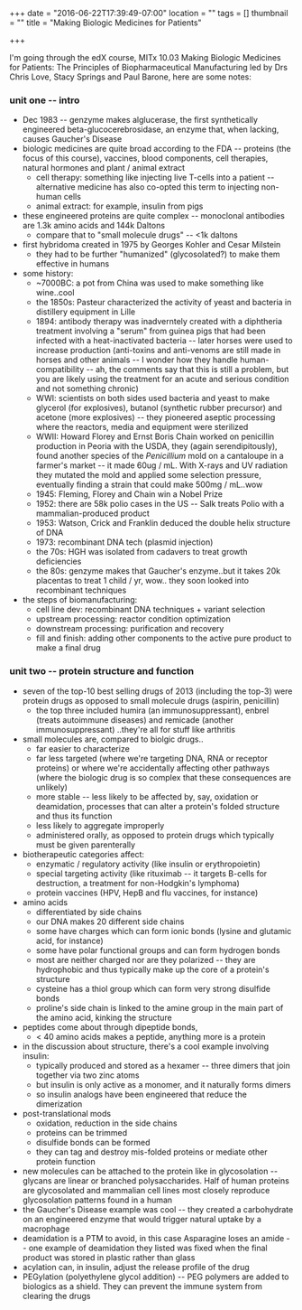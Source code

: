 +++
date = "2016-06-22T17:39:49-07:00"
location = ""
tags = []
thumbnail = ""
title = "Making Biologic Medicines for Patients"

+++

I'm going through the edX course, MITx 10.03 Making Biologic Medicines for Patients:
The Principles of Biopharmaceutical Manufacturing
led by Drs Chris Love, Stacy Springs and Paul Barone,
here are some notes:

<!--more-->


### unit one -- intro

* Dec 1983 -- genzyme makes alglucerase, the first synthetically engineered beta-glucocerebrosidase,
an enzyme that, when lacking, causes Gaucher's Disease
* biologic medicines are quite broad according to the FDA --
proteins (the focus of this course), vaccines, blood components,
cell therapies, natural hormones and plant / animal extract
  * cell therapy: something like injecting live T-cells into a patient --
  alternative medicine has also co-opted this term to injecting non-human cells
  * animal extract: for example, insulin from pigs
* these engineered proteins are quite complex --
monoclonal antibodies are 1.3k amino acids and 144k Daltons
  * compare that to "small molecule drugs" -- <1k daltons
* first hybridoma created in 1975 by Georges Kohler and Cesar Milstein
  * they had to be further "humanized" (glycosolated?) to make them effective in humans
* some history:
  * ~7000BC: a pot from China was used to make something like wine..cool
  * the 1850s: Pasteur characterized the activity of yeast and bacteria in distillery equipment in Lille
  * 1894: antibody therapy was inadverntely created with a diphtheria treatment
  involving a "serum" from guinea pigs that had been infected with a heat-inactivated bacteria --
  later horses were used to increase production
  (anti-toxins and anti-venoms are still made in horses and other animals --
  I wonder how they handle human-compatibility -- ah, the comments say that this is still a problem,
  but you are likely using the treatment for an acute and serious condition and not something chronic)
  * WWI: scientists on both sides used bacteria and yeast to make
  glycerol (for explosives), butanol (synthetic rubber precursor) and acetone (more explosives) --
  they pioneered aseptic processing where the reactors, media and equipment were sterilized
  * WWII: Howard Florey and Ernst Boris Chain worked on penicillin production in Peoria with the USDA,
  they (again serendipitously), found another species of the *Penicillium* mold
  on a cantaloupe in a farmer's market -- it made 60ug / mL.
  With X-rays and UV radiation they mutated the mold and applied some selection pressure,
  eventually finding a strain that could make 500mg / mL..wow
  * 1945: Fleming, Florey and Chain win a Nobel Prize
  * 1952: there are 58k polio cases in the US -- Salk treats Polio with a mammalian-produced product
  * 1953: Watson, Crick and Franklin deduced the double helix structure of DNA
  * 1973: recombinant DNA tech (plasmid injection)
  * the 70s: HGH was isolated from cadavers to treat growth deficiencies
  * the 80s: genzyme makes that Gaucher's enzyme..but it takes 20k placentas to treat 1 child / yr, wow..
  they soon looked into recombinant techniques
* the steps of biomanufacturing:
  * cell line dev: recombinant DNA techniques + variant selection
  * upstream processing: reactor condition optimization
  * downstream processing: purification and recovery
  * fill and finish: adding other components to the active pure product to make a final drug


### unit two -- protein structure and function

* seven of the top-10 best selling drugs of 2013 (including the top-3) were protein drugs
as opposed to small molecule drugs (aspirin, penicillin)
  * the top three included humira (an immunosuppressant), enbrel (treats autoimmune diseases)
  and remicade (another immunosuppressant) ..they're all for stuff like arthritis
* small molecules are, compared to biolgic drugs..
  * far easier to characterize
  * far less targeted (where we're targeting DNA, RNA or receptor proteins)
  or where we're accidentally affecting other pathways
  (where the biologic drug is so complex that these consequences are unlikely)
  * more stable -- less likely to be affected by, say, oxidation or deamidation,
  processes that can alter a protein's folded structure and thus its function
  * less likely to aggregate improperly
  * administered orally, as opposed to protein drugs which typically must be given parenterally
* biotherapeutic categories affect:
  * enzymatic / regulatory activity (like insulin or erythropoietin)
  * special targeting activity (like rituximab -- it targets B-cells for destruction,
  a treatment for non-Hodgkin's lymphoma)
  * protein vaccines (HPV, HepB and flu vaccines, for instance)
* amino acids
  * differentiated by side chains
  * our DNA makes 20 different side chains
  * some have charges which can form ionic bonds (lysine and glutamic acid, for instance)
  * some have polar functional groups and can form hydrogen bonds
  * most are neither charged nor are they polarized --
  they are hydrophobic and thus typically make up the core of a protein's structure
  * cysteine has a thiol group which can form very strong disulfide bonds
  * proline's side chain is linked to the amine group in the main part of the amino acid,
  kinking the structure
* peptides come about through dipeptide bonds,
  * < 40 amino acids makes a peptide, anything more is a protein
* in the discussion about structure, there's a cool example involving insulin:
  * typically produced and stored as a hexamer --
  three dimers that join together via two zinc atoms
  * but insulin is only active as a monomer, and it naturally forms dimers
  * so insulin analogs have been engineered that reduce the dimerization
* post-translational mods
  * oxidation, reduction in the side chains
  * proteins can be trimmed
  * disulfide bonds can be formed
  * they can tag and destroy mis-folded proteins or mediate other protein function
* new molecules can be attached to the protein like in glycosolation --
glycans are linear or branched polysaccharides.
Half of human proteins are glycosolated
and mammalian cell lines most closely reproduce glycosolation patterns found in a human
* the Gaucher's Disease example was cool --
they created a carbohydrate on an engineered enzyme
that would trigger natural uptake by a macrophage
* deamidation is a PTM to avoid, in this case Asparagine loses an amide --
one example of deamidation they listed was fixed when the final product was stored in plastic rather than glass
* acylation can, in insulin, adjust the release profile of the drug
* PEGylation (polyethylene glycol addition) -- PEG polymers are added to biologics as a shield.
They can prevent the immune system from clearing the drugs
